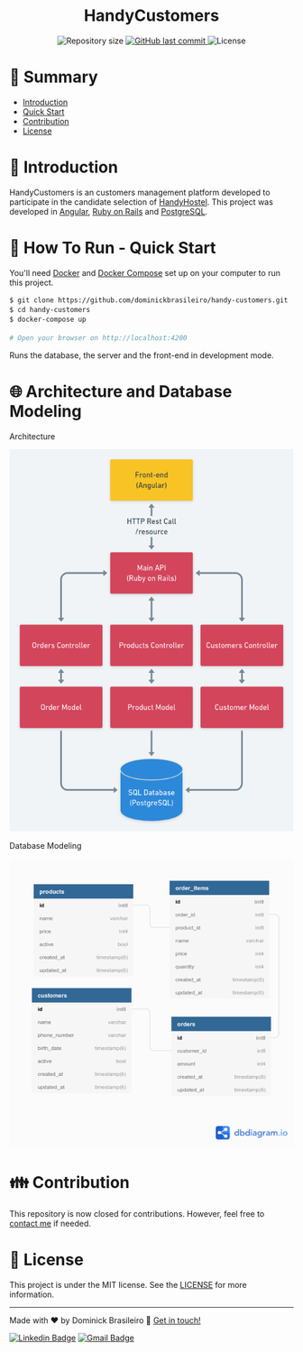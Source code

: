 <h1 align="center" style="display:flex;align-items:center;justify-content:center;">
  HandyCustomers
</h1>

<p  align="center">
  <img  alt="Repository size"  src="https://img.shields.io/github/repo-size/dominickbrasileiro/handy-customers?color=282A36&style=for-the-badge">

  <a  href="https://github.com/dominickbrasileiro/handy-customers/commits/main">
    <img  alt="GitHub last commit"  src="https://img.shields.io/github/last-commit/dominickbrasileiro/handy-customers?color=282A36&style=for-the-badge">
  </a>

  <img  alt="License"  src="https://img.shields.io/badge/license-MIT-282A36?&style=for-the-badge">
</p>

# 📌 Summary

* [Introduction](#-introduction)
* [Quick Start](#-how-to-run---quick-start)
* [Contribution](#-contribution)
* [License](#-license)

# 📎 Introduction

HandyCustomers is an customers management platform developed to participate in the candidate selection of [HandyHostel](https://handyhostel.com). This project was developed in [Angular](https://angular.io/), [Ruby on Rails](https://rubyonrails.org/) and [PostgreSQL](https://www.postgresql.org/).

# 🚀 How To Run - Quick Start

You'll need [Docker](https://www.docker.com/) and [Docker Compose](https://docs.docker.com/compose/install/) set up on your computer to run this project.

```bash
$ git clone https://github.com/dominickbrasileiro/handy-customers.git
$ cd handy-customers
$ docker-compose up

# Open your browser on http://localhost:4200
```

Runs the database, the server and the front-end in development mode.

# 🌐 Architecture and Database Modeling

Architecture

<img src="./resources/architecture.png">

Database Modeling

<img src="./resources/database.png">

# 👪 Contribution

This repository is now closed for contributions. However, feel free to [contact me](https://www.linkedin.com/in/dominickbrasileiro/) if needed.

# 📝 License

This project is under the MIT license. See the [LICENSE](https://github.com/dominickbrasileiro/handy-customers/blob/main/LICENSE) for more information.

---

Made with ❤️ by Dominick Brasileiro 💎 [Get in touch!](https://www.linkedin.com/in/dominickbrasileiro/)

[![Linkedin Badge](https://img.shields.io/badge/-LinkedIn-blue?style=flat-square&logo=Linkedin&logoColor=white&link=https://www.linkedin.com/in/dominickbrasileiro/)](https://www.linkedin.com/in/dominickbrasileiro/)
[![Gmail Badge](https://img.shields.io/badge/-Gmail-c14438?style=flat-square&logo=Gmail&logoColor=white&link=mailto:brasileiro.dominick@gmail.com)](mailto:brasileiro.dominick@gmail.com)